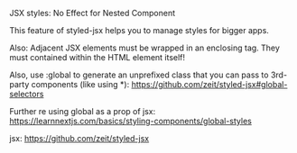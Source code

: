 JSX styles: No Effect for Nested Component

This feature of styled-jsx helps you to manage styles for bigger apps.

Also: Adjacent JSX elements must be wrapped in an enclosing tag. They must contained within the HTML element itself!

Also, use :global to generate an unprefixed class that you can pass to 3rd-party components (like using *):  https://github.com/zeit/styled-jsx#global-selectors

Further re using global as a prop of jsx: https://learnnextjs.com/basics/styling-components/global-styles

jsx: https://github.com/zeit/styled-jsx